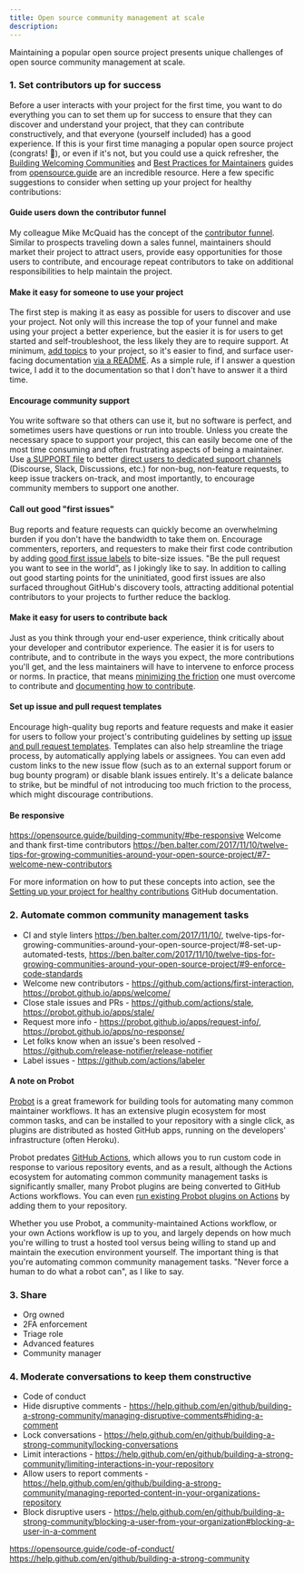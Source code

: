 ```yaml
---
title: Open source community management at scale
description:
---
```


Maintaining a popular open source project presents unique challenges of open source community management at scale. 

### 1. Set contributors up for success

Before a user interacts with your project for the first time, you want to do everything you can to set them up for success to ensure that they can discover and understand your project, that they can contribute constructively, and that everyone (yourself included) has a good experience. If this is your first time managing a popular open source project (congrats! :tada:), or even if it's not, but you could use a quick refresher, the [Building Welcoming Communities](https://opensource.guide/building-community/) and [Best Practices for Maintainers](https://opensource.guide/best-practices/) guides from [opensource.guide](https://opensource.guide/) are an incredible resource. Here a few specific suggestions to consider when setting up your project for healthy contributions:

#### Guide users down the contributor funnel

My colleague Mike McQuaid has the concept of the [contributor funnel](https://mikemcquaid.com/2018/08/14/the-open-source-contributor-funnel-why-people-dont-contribute-to-your-open-source-project/). Similar to prospects traveling down a sales funnel, maintainers should market their project to attract users, provide easy opportunities for those users to contribute, and encourage repeat contributors to take on additional responsibilities to help maintain the project.

#### Make it easy for someone to use your project

The first step is making it as easy as possible for users to discover and use your project. Not only will this increase the top of your funnel and make using your project a better experience, but the easier it is for users to get started and self-troubleshoot, the less likely they are to require support. At minimum, [add topics](https://help.github.com/en/github/administering-a-repository/classifying-your-repository-with-topics) to your project, so it's easier to find, and surface user-facing documentation [via a README](https://opensource.guide/starting-a-project/#writing-a-readme). As a simple rule, if I answer a question twice, I add it to the documentation so that I don't have to answer it a third time.

#### Encourage community support

You write software so that others can use it, but no software is perfect, and sometimes users have questions or run into trouble. Unless you create the necessary space to support your project, this can easily become one of the most time consuming and often frustrating aspects of being a maintainer. Use [a SUPPORT file](https://help.github.com/en/github/building-a-strong-community/adding-support-resources-to-your-project) to better [direct users to dedicated support channels](https://ben.balter.com/2017/11/10/twelve-tips-for-growing-communities-around-your-open-source-project/#6-clarify-support-versus-development) (Discourse, Slack, Discussions, etc.) for non-bug, non-feature requests, to keep issue trackers on-track, and most importantly, to encourage community members to support one another.

#### Call out good "first issues"

Bug reports and feature requests can quickly become an overwhelming burden if you don't have the bandwidth to take them on. Encourage commenters, reporters, and requesters to make their first code contribution by adding [good first issue labels](https://help.github.com/en/github/building-a-strong-community/encouraging-helpful-contributions-to-your-project-with-labels) to bite-size issues. "Be the pull request you want to see in the world", as I jokingly like to say. In addition to calling out good starting points for the uninitiated, good first issues are also surfaced throughout GitHub's discovery tools, attracting additional potential contributors to your projects to further reduce the backlog.

#### Make it easy for users to contribute back

Just as you think through your end-user experience, think critically about your developer and contributor experience. The easier it is for users to contribute, and to contribute in the ways you expect, the more contributions you'll get, and the less maintainers will have to intervene to enforce process or norms. In practice, that means [minimizing the friction](https://ben.balter.com/2013/08/11/friction/) one must overcome to contribute and [documenting how to contribute](https://ben.balter.com/2017/11/10/twelve-tips-for-growing-communities-around-your-open-source-project/#5-document-how-to-contribute-and-that-you-want-contributions).

#### Set up issue and pull request templates

Encourage high-quality bug reports and feature requests and make it easier for users to follow your project's contributing guidelines by setting up [issue and pull request templates](https://help.github.com/en/github/building-a-strong-community/about-issue-and-pull-request-templates). Templates can also help streamline the triage process, by automatically applying labels or assignees. You can even add custom links to the new issue flow (such as to an external support forum or bug bounty program) or disable blank issues entirely. It's a delicate balance to strike, but be mindful of not introducing too much friction to the process, which might discourage contributions.

#### Be responsive

https://opensource.guide/building-community/#be-responsive
Welcome and thank first-time contributors https://ben.balter.com/2017/11/10/twelve-tips-for-growing-communities-around-your-open-source-project/#7-welcome-new-contributors

For more information on how to put these concepts into action, see the [Setting up your project for healthy contributions](https://help.github.com/en/github/building-a-strong-community/setting-up-your-project-for-healthy-contributions) GitHub documentation.



### 2. Automate common community management tasks

* CI and style linters https://ben.balter.com/2017/11/10/, twelve-tips-for-growing-communities-around-your-open-source-project/#8-set-up-automated-tests, https://ben.balter.com/2017/11/10/twelve-tips-for-growing-communities-around-your-open-source-project/#9-enforce-code-standards
* Welcome new contributors - https://github.com/actions/first-interaction, https://probot.github.io/apps/welcome/
* Close stale issues and PRs - https://github.com/actions/stale, https://probot.github.io/apps/stale/
* Request more info - https://probot.github.io/apps/request-info/, https://probot.github.io/apps/no-response/
* Let folks know when an issue's been resolved - https://github.com/release-notifier/release-notifier
* Label issues - https://github.com/actions/labeler

#### A note on Probot

[Probot](https://probot.github.io/) is a great framework for building tools for automating many common maintainer workflows. It has an extensive plugin ecosystem for most common tasks, and can be installed to your repository with a single click, as plugins are distributed as hosted GitHub apps, running on the developers' infrastructure (often Heroku). 

Probot predates [GitHub Actions](https://github.com/features/actions), which allows you to run custom code in response to various repository events, and as a result, although the Actions ecosystem for automating common community management tasks is significantly smaller, many Probot plugins are being converted to GitHub Actions workflows. You can even [run existing Probot plugins on Actions](https://github.com/probot/actions-adapte) by adding them to your repository.

Whether you use Probot, a community-maintained Actions workflow, or your own Actions workflow is up to you, and largely depends on how much you're willing to trust a hosted tool versus being willing to stand up and maintain the execution environment yourself. The important thing is that you're automating common community management tasks. "Never force a human to do what a robot can", as I like to say.

### 3. Share

* Org owned
* 2FA enforcement
* Triage role
* Advanced features
* Community manager

### 4. Moderate conversations to keep them constructive

* Code of conduct
* Hide disruptive comments - https://help.github.com/en/github/building-a-strong-community/managing-disruptive-comments#hiding-a-comment
* Lock conversations - https://help.github.com/en/github/building-a-strong-community/locking-conversations
* Limit interactions - https://help.github.com/en/github/building-a-strong-community/limiting-interactions-in-your-repository
* Allow users to report comments - https://help.github.com/en/github/building-a-strong-community/managing-reported-content-in-your-organizations-repository
* Block disruptive users - https://help.github.com/en/github/building-a-strong-community/blocking-a-user-from-your-organization#blocking-a-user-in-a-comment

https://opensource.guide/code-of-conduct/
https://help.github.com/en/github/building-a-strong-community

